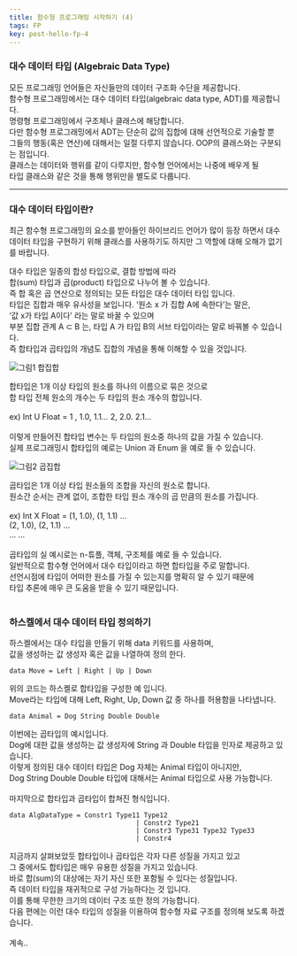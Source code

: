 ```yaml
---
title: 함수형 프로그래밍 시작하기 (4)
tags: FP
key: post-hello-fp-4
---
```


### 대수 데이터 타입 (Algebraic Data Type)

모든 프로그래밍 언어들은 자신들만의 데이터 구조화 수단을 제공합니다.<br>
함수형 프로그래밍에서는 대수 데이터 타입(algebraic data type, ADT)를 제공합니다.<br>
명령형 프로그래밍에서 구조체나 클래스에 해당합니다.<br>
다만 함수형 프로그래밍에서 ADT는 단순히 값의 집합에 대해 선언적으로 기술할 뿐 <br>
그들의 행동(혹은 연산)에 대해서는 일절 다루지 않습니다. OOP의 클래스와는 구분되는 점입니다.<br>
클래스는 데이터와 행위를 같이 다루지만, 함수형 언어에서는 나중에 배우게 될<br>
타입 클래스와 같은 것을 통해 행위만을 별도로 다룹니다.<br>

---

### 대수 데이터 타입이란?
최근 함수형 프로그래밍의 요소를 받아들인 하이브리드 언어가 많이 등장 하면서 
대수 데이터 타입을 구현하기 위해 클래스를 사용하기도 하지만 그 역할에 대해 오해가 없기를 바랍니다.

대수 타입은 일종의 합성 타입으로, 결합 방법에 따라<br>
합(sum) 타입과 곱(product) 타입으로 나누어 볼 수 있습니다.<br>
즉 합 혹은 곱 연산으로 정의되는 모든 타입은 대수 데이터 타입 입니다.<br>
타입은 집합과 매우 유사성을 보입니다. ‘원소 x 가 집합 A에 속한다’는 말은, <br>
‘값 x가 타입 A이다’ 라는 말로 바꿀 수 있으며 <br>
부분 집합 관계  A ⊂ B 는, 타입 A 가 타입 B의 서브 타입이라는 말로 바꿔볼 수 있습니다.<br>
즉 합타입과 곱타입의 개념도 집합의 개념을 통해 이해할 수 있을 것입니다.<br>

![그림1 합집합](https://codeherb.github.io/assets/images/union_all.png)

합타입은 1개 이상 타입의 원소를 하나의 이름으로 묶은 것으로<br>
합 타입 전체 원소의 개수는 두 타입의 원소 개수의 합입니다.<br>
<br>
ex) Int U Float = 1 , 1.0, 1.1… 2, 2.0. 2.1…<br>
<br>
이렇게 만들어진 합타입 변수는 두 타입의 원소중 하나의 값을 가질 수 있습니다.<br>
실제 프로그래밍시 합타입의 예로는 Union 과 Enum 을 예로 들 수 있습니다.<br>

![그림2 곱집합](https://upload.wikimedia.org/wikipedia/commons/4/4e/Cartesian_Product_qtl1.svg)

곱타입은 1개 이상 타입 원소들의 조합을 자신의 원소로 합니다.<br>
원소간 순서는 관계 없이, 조합한 타입 원소 개수의 곱 만큼의 원소를 가집니다.<br>
<br>
ex) Int X Float = (1, 1.0), (1, 1.1) …<br>
                  (2, 1.0), (2, 1.1) …<br>
                     …          …     <br>
<br>
곱타입의 실 예시로는 n-튜플, 객체, 구조체를 예로 들 수 있습니다.<br>
일반적으로 함수형 언어에서 대수 타입이라고 하면 합타입을 주로 말합니다.<br>
선언시점에 타입이 어떠한 원소를 가질 수 있는지를 명확히 알 수 있기 때문에<br>
타입 추론에 매우 큰 도움을 받을 수 있기 때문입니다.<br>
<br>
### 하스켈에서 대수 데이터 타입 정의하기
하스켈에서는 대수 타입을 만들기 위해 data 키워드를 사용하며,<br>
값을 생성하는 값 생성자 혹은 값을 나열하여 정의 한다.<br>
```
data Move = Left | Right | Up | Down
```
위의 코드는 하스켈로 합타입을 구성한 예 입니다.<br>
Move라는 타입에 대해 Left, Right, Up, Down 값 중 하나를 허용함을 나타냅니다.<br>
```
data Animal = Dog String Double Double
```
이번에는 곱타입의 예시입니다.<br>
Dog에 대한 값을 생성하는 값 생성자에 String 과 Double 타입을 인자로 제공하고 있습니다. <br>
이렇게 정의된 대수 데이터 타입은 Dog 자체는 Animal 타입이 아니지만, <br>
Dog String Double Double 타입에 대해서는 Animal 타입으로 사용 가능합니다.<br>
<br>
마지막으로 합타입과 곱타입이 합쳐진 형식입니다.<br>
```
data AlgDataType = Constr1 Type11 Type12
                                | Constr2 Type21
                                | Constr3 Type31 Type32 Type33
                                | Constr4
```
지금까지 살펴보았듯 합타입이나 곱타입은 각자 다른 성질을 가지고 있고<br>
그 중에서도 합타입은 매우 유용한 성질을 가지고 있습니다.<br>
바로 합(sum)의 대상에는 자기 자신 또한 포함될 수 있다는 성질입니다.<br>
즉 데이터 타입을 재귀적으로 구성 가능하다는 것 입니다.<br>
이를 통해 무한한 크기의 데이터 구조 또한 정의 가능합니다.<br>
다음 편에는 이런 대수 타입의 성질을 이용하여 함수형 자료 구조를 정의해 보도록 하겠습니다.<br>
<br>
계속..<br>
